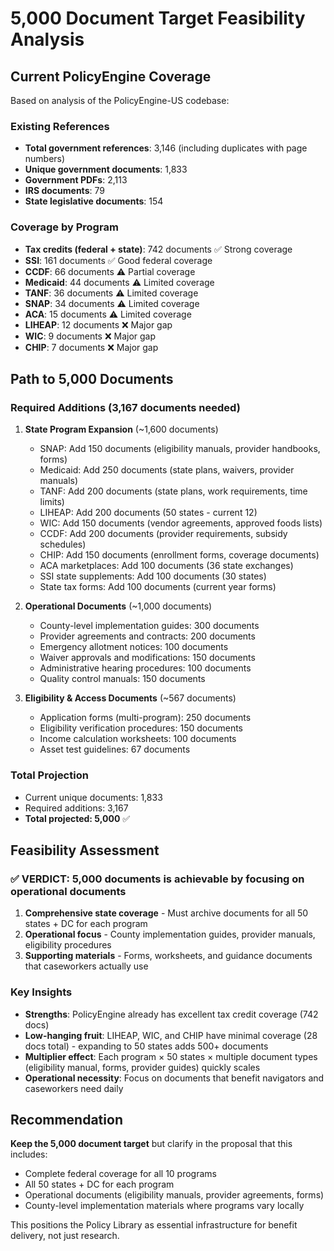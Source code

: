 # 5,000 Document Target Feasibility Analysis

## Current PolicyEngine Coverage

Based on analysis of the PolicyEngine-US codebase:

### Existing References
- **Total government references**: 3,146 (including duplicates with page numbers)
- **Unique government documents**: 1,833
- **Government PDFs**: 2,113
- **IRS documents**: 79
- **State legislative documents**: 154

### Coverage by Program
- **Tax credits (federal + state)**: 742 documents ✅ Strong coverage
- **SSI**: 161 documents ✅ Good federal coverage
- **CCDF**: 66 documents ⚠️ Partial coverage
- **Medicaid**: 44 documents ⚠️ Limited coverage
- **TANF**: 36 documents ⚠️ Limited coverage
- **SNAP**: 34 documents ⚠️ Limited coverage
- **ACA**: 15 documents ⚠️ Limited coverage
- **LIHEAP**: 12 documents ❌ Major gap
- **WIC**: 9 documents ❌ Major gap
- **CHIP**: 7 documents ❌ Major gap

## Path to 5,000 Documents

### Required Additions (3,167 documents needed)

1. **State Program Expansion** (~1,600 documents)
   - SNAP: Add 150 documents (eligibility manuals, provider handbooks, forms)
   - Medicaid: Add 250 documents (state plans, waivers, provider manuals)
   - TANF: Add 200 documents (state plans, work requirements, time limits)
   - LIHEAP: Add 200 documents (50 states - current 12)
   - WIC: Add 150 documents (vendor agreements, approved foods lists)
   - CCDF: Add 200 documents (provider requirements, subsidy schedules)
   - CHIP: Add 150 documents (enrollment forms, coverage documents)
   - ACA marketplaces: Add 100 documents (36 state exchanges)
   - SSI state supplements: Add 100 documents (30 states)
   - State tax forms: Add 100 documents (current year forms)

2. **Operational Documents** (~1,000 documents)
   - County-level implementation guides: 300 documents
   - Provider agreements and contracts: 200 documents
   - Emergency allotment notices: 100 documents
   - Waiver approvals and modifications: 150 documents
   - Administrative hearing procedures: 100 documents
   - Quality control manuals: 150 documents

3. **Eligibility & Access Documents** (~567 documents)
   - Application forms (multi-program): 250 documents
   - Eligibility verification procedures: 150 documents
   - Income calculation worksheets: 100 documents
   - Asset test guidelines: 67 documents

### Total Projection
- Current unique documents: 1,833
- Required additions: 3,167
- **Total projected: 5,000** ✅

## Feasibility Assessment

### ✅ **VERDICT: 5,000 documents is achievable by focusing on operational documents**

1. **Comprehensive state coverage** - Must archive documents for all 50 states + DC for each program
2. **Operational focus** - County implementation guides, provider manuals, eligibility procedures
3. **Supporting materials** - Forms, worksheets, and guidance documents that caseworkers actually use

### Key Insights

- **Strengths**: PolicyEngine already has excellent tax credit coverage (742 docs)
- **Low-hanging fruit**: LIHEAP, WIC, and CHIP have minimal coverage (28 docs total) - expanding to 50 states adds 500+ documents
- **Multiplier effect**: Each program × 50 states × multiple document types (eligibility manual, forms, provider guides) quickly scales
- **Operational necessity**: Focus on documents that benefit navigators and caseworkers need daily

## Recommendation

**Keep the 5,000 document target** but clarify in the proposal that this includes:
- Complete federal coverage for all 10 programs
- All 50 states + DC for each program  
- Operational documents (eligibility manuals, provider agreements, forms)
- County-level implementation materials where programs vary locally

This positions the Policy Library as essential infrastructure for benefit delivery, not just research.